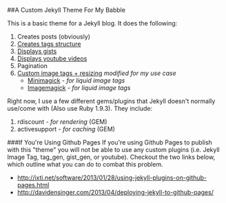##A Custom Jekyll Theme For My Babble

This is a basic theme for a Jekyll blog. It does the following:

1. Creates posts (obviously)
2. [Creates tags structure](http://charliepark.org/tags-in-jekyll/)
3. [Displays gists](http://blog.55minutes.com/2012/03/liquid-gist-tag-for-jekyll/#gist-1937862-gist-rb)
4. [Displays youtube videos](https://gist.github.com/joelverhagen/1805814)
5. Pagination
6. [Custom image tags + resizing](https://github.com/robwierzbowski/jekyll-image-tag) _modified for my use case_
    * [Minimagick](https://github.com/minimagick/minimagick) - _for liquid image tags_
    * [Imagemagick](http://www.imagemagick.org/script/index.php) - _for liquid image tags_

Right now, I use a few different gems/plugins that Jekyll doesn't normally use/come with (Also use Ruby 1.9.3). They include:

1. rdiscount - _for rendering_ (GEM)
2. activesupport - _for caching_ (GEM)

###If You're Using Github Pages
If you're using Github Pages to publish with this "theme" you will not be able to use any custom plugins (i.e. Jekyll Image Tag, tag_gen, gist_gen, or youtube). Checkout the two links below, which outline what you can do to combat this problem.

+ http://ixti.net/software/2013/01/28/using-jekyll-plugins-on-github-pages.html
+ http://davidensinger.com/2013/04/deploying-jekyll-to-github-pages/
